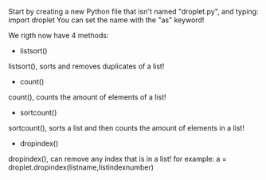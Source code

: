 Start by creating a new Python file that isn't named "droplet.py", and typing:
import droplet
You can set the name with the "as" keyword!

We rigth now have 4 methods:

- listsort()

listsort(), sorts and removes duplicates of a list!

- count()

count(), counts the amount of elements of a list!

- sortcount()

sortcount(), sorts a list and then counts the amount of elements in a list!

- dropindex()

dropindex(), can remove any index that is in a list! for example: a = droplet.dropindex(listname,listindexnumber)